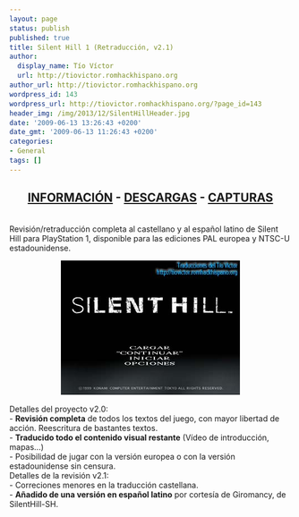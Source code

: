 ```yaml
---
layout: page
status: publish
published: true
title: Silent Hill 1 (Retraducción, v2.1)
author:
  display_name: Tío Víctor
  url: http://tiovictor.romhackhispano.org
author_url: http://tiovictor.romhackhispano.org
wordpress_id: 143
wordpress_url: http://tiovictor.romhackhispano.org/?page_id=143
header_img: /img/2013/12/SilentHillHeader.jpg
date: '2009-06-13 13:26:43 +0200'
date_gmt: '2009-06-13 11:26:43 +0200'
categories:
- General
tags: []
---
```

<h2 style="text-align: center;"><strong><a href="http://tiovictor.romhackhispano.org/silent-hill-1/informacion/">INFORMACIÓN</a> - <a href="http://tiovictor.romhackhispano.org/silent-hill-1/descargar/">DESCARGAS</a> - <a href="http://tiovictor.romhackhispano.org/silent-hill-1/capturas/">CAPTURAS</a></strong></h2><br />
Revisión/retraducción completa al castellano y al español latino de Silent Hill para PlayStation 1, disponible para las ediciones PAL europea y NTSC-U estadounidense.</p>
<p><center><img src="/img/2009/06/SHv20-22.jpg" alt="Silent Hill - Retraducción v2.0" width="320" height="240" /></center></p>
<p>Detalles del proyecto v2.0:<br />
- <strong>Revisión completa</strong> de todos los textos del juego, con mayor libertad de acción. Reescritura de bastantes textos.<br />
- <strong>Traducido todo el contenido visual restante</strong> (Vídeo de introducción, mapas...)<br />
- Posibilidad de jugar con la versión europea o con la versión estadounidense sin censura.<br />
Detalles de la revisión v2.1:<br />
- Correciones menores en la traducción castellana.<br />
- <strong>Añadido de una versión en español latino</strong> por cortesía de Giromancy, de SilentHill-SH.</p>

